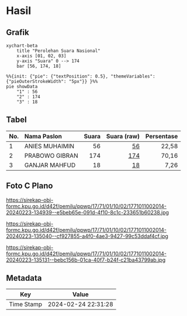 # Hasil

## Grafik

```mermaid
xychart-beta
    title "Perolehan Suara Nasional"
    x-axis [01, 02, 03]
    y-axis "Suara" 0 --> 174
    bar [56, 174, 18]
```

```mermaid
%%{init: {"pie": {"textPosition": 0.5}, "themeVariables": {"pieOuterStrokeWidth": "5px"}} }%%
pie showData
    "1" : 56
    "2" : 174
    "3" : 18
```

## Tabel

| No. | Nama Paslon    | Suara | Suara (raw) | Persentase |
|:--- |:-------------- | -----:| -----------:| ----------:|
| 1   | ANIES MUHAIMIN | 56    | [56][p-1]   | 22,58      |
| 2   | PRABOWO GIBRAN | 174   | [174][p-2]  | 70,16      |
| 3   | GANJAR MAHFUD  | 18    | [18][p-3]   | 7,26       |


[p-1]: https://github.com/gigit-pemilu/pemilu-2024/blob/main/pilpres/hitung-suara/sub/17-bengkulu/sub/71-kota-bengkulu/sub/01-selebar/sub/1002-sukarami/sub/014-tps/sub/paslon-1.txt
[p-2]: https://github.com/gigit-pemilu/pemilu-2024/blob/main/pilpres/hitung-suara/sub/17-bengkulu/sub/71-kota-bengkulu/sub/01-selebar/sub/1002-sukarami/sub/014-tps/sub/paslon-2.txt
[p-3]: https://github.com/gigit-pemilu/pemilu-2024/blob/main/pilpres/hitung-suara/sub/17-bengkulu/sub/71-kota-bengkulu/sub/01-selebar/sub/1002-sukarami/sub/014-tps/sub/paslon-3.txt

## Foto C Plano

https://sirekap-obj-formc.kpu.go.id/d42f/pemilu/ppwp/17/71/01/10/02/1771011002014-20240223-134939--e5beb65e-091d-4f10-8c1c-233651b60238.jpg

https://sirekap-obj-formc.kpu.go.id/d42f/pemilu/ppwp/17/71/01/10/02/1771011002014-20240223-135040--cf927855-a4f0-4ae3-9427-99c53ddaf4cf.jpg

https://sirekap-obj-formc.kpu.go.id/d42f/pemilu/ppwp/17/71/01/10/02/1771011002014-20240223-135131--bebc156b-01ca-40f7-b24f-c21ba43799ab.jpg


## Metadata

| Key        | Value               |
| ---------- | ------------------- |
| Time Stamp | 2024-02-24 22:31:28 |



